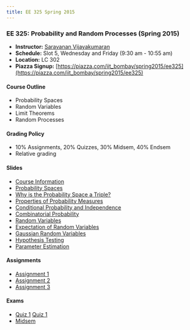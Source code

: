 ```yaml
---
title: EE 325 Spring 2015
---
```


### EE 325: Probability and Random Processes (Spring 2015)
  - **Instructor:** [Saravanan Vijayakumaran](http://www.ee.iitb.ac.in/~sarva)
  - **Schedule:** Slot 5, Wednesday and Friday (9:30 am - 10:55 am)
  - **Location:** LC 302
  - **Piazza Signup:** [https://piazza.com/iit_bombay/spring2015/ee325](https://piazza.com/iit_bombay/spring2015/ee325)


#### Course Outline

  - Probability Spaces
  - Random Variables
  - Limit Theorems
  - Random Processes


#### Grading Policy
  - 10% Assignments, 20% Quizzes, 30% Midsem, 40% Endsem
  - Relative grading

#### Slides
  - [Course Information](./2015/Slides/Outline.pdf)
  - [Probability Spaces](./2015/Slides/ProbabilitySpaces.pdf)
  - [Why is the Probability Space a Triple?](./2015/Slides/WhyProbSpaceTriple.pdf)
  - [Properties of Probability Measures](./2015/Slides/ProbabilityMeasureProperties.pdf)
  - [Conditional Probability and Independence](./2015/Slides/CondProbAndIndependence.pdf)
  - [Combinatorial Probability](./2015/Slides/CombinatorialProbability.pdf)
  - [Random Variables](./2015/Slides/RandomVariables.pdf)
  - [Expectation of Random Variables](./2015/Slides/Expectation.pdf)
  - [Gaussian Random Variables](./2015/Slides/GaussianRV.pdf)
  - [Hypothesis Testing](./2015/Slides/HypothesisTesting.pdf)
  - [Parameter Estimation](./2015/Slides/ParameterEstimation.pdf)

#### Assignments
  - [Assignment 1](./2015/Assignments/assignment1.pdf)
  - [Assignment 2](./2015/Assignments/assignment2.pdf)
  - [Assignment 3](./2015/Assignments/assignment3.pdf)

#### Exams
  - [Quiz 1](./2015/Exams/quiz1a.pdf) [Quiz 1](./2015/Exams/quiz1b.pdf)
  - [Midsem](./2015/Exams/midsem.pdf)
